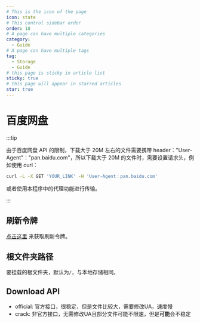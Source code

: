 ```yaml
---
# This is the icon of the page
icon: state
# This control sidebar order
order: 18
# A page can have multiple categories
category:
  - Guide
# A page can have multiple tags
tag:
  - Storage
  - Guide
# this page is sticky in article list
sticky: true
# this page will appear in starred articles
star: true
---
```


# 百度网盘

:::tip

由于百度网盘 API 的限制，下载大于 20M 左右的文件需要携带 header："User-Agent"："pan.baidu.com"，所以下载大于 20M 的文件时，需要设置请求头，例如使用 curl：

```bash
curl -L -X GET 'YOUR_LINK' -H 'User-Agent：pan.baidu.com'
```

或者使用本程序中的代理功能进行传输。

:::

## 刷新令牌

[点击这里](https://openapi.baidu.com/oauth/2.0/authorize?response_type=code&client_id=iYCeC9g08h5vuP9UqvPHKKSVrKFXGa1v&redirect_uri=https://tool.nn.ci/baidu/callback&scope=basic,netdisk&qrcode=1) 来获取刷新令牌。

## 根文件夹路径

要挂载的根文件夹，默认为`/`，与本地存储相同。

## Download API

- official: 官方接口，很稳定，但是文件比较大，需要修改UA，速度慢
- crack: 非官方接口，无需修改UA且部分文件可能不限速，但是**可能**会不稳定
